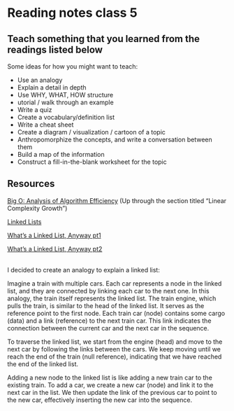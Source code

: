 # Reading notes class 5

## Teach something that you learned from the readings listed below

Some ideas for how you might want to teach:

- Use an analogy
- Explain a detail in depth
- Use WHY, WHAT, HOW structure
- utorial / walk through an example
- Write a quiz
- Create a vocabulary/definition list
- Write a cheat sheet
- Create a diagram / visualization / cartoon of a topic
- Anthropomorphize the concepts, and write a conversation between them
- Build a map of the information
- Construct a fill-in-the-blank worksheet for the topic

## Resources

[Big O: Analysis of Algorithm Efficiency](https://codefellows.github.io/common_curriculum/data_structures_and_algorithms/Code_401/class-05/resources/big_oh.html) (Up through the section titled “Linear Complexity Growth”)

[Linked Lists](https://codefellows.github.io/common_curriculum/data_structures_and_algorithms/Code_401/class-05/resources/singly_linked_list.html)

[What’s a Linked List, Anyway pt1](https://medium.com/basecs/whats-a-linked-list-anyway-part-1-d8b7e6508b9d)

[What’s a Linked List, Anyway pt2](https://medium.com/basecs/whats-a-linked-list-anyway-part-2-131d96f71996)
<br/>
<br/>

I decided to create an analogy to explain a linked list:

Imagine a train with multiple cars. Each car represents a node in the linked list, and they are connected by linking each car to the next one. In this analogy, the train itself represents the linked list. The train engine, which pulls the train, is similar to the head of the linked list. It serves as the reference point to the first node. Each train car (node) contains some cargo (data) and a link (reference) to the next train car. This link indicates the connection between the current car and the next car in the sequence.

To traverse the linked list, we start from the engine (head) and move to the next car by following the links between the cars. We keep moving until we reach the end of the train (null reference), indicating that we have reached the end of the linked list.

Adding a new node to the linked list is like adding a new train car to the existing train. To add a car, we create a new car (node) and link it to the next car in the list. We then update the link of the previous car to point to the new car, effectively inserting the new car into the sequence.